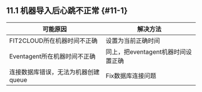## **11.1 机器导入后心跳不正常**  {#11-1}

| 可能原因 | 解决方法 |
| --- | --- |
| FIT2CLOUD所在机器时间不正确 | 设置为当前正确时间 |
| Eventagent所在机器时间不正确 | 同上，把eventagent机器时间设置正确 |
| 连接数据库错误，无法为机器创建queue | Fix数据库连接问题 |
